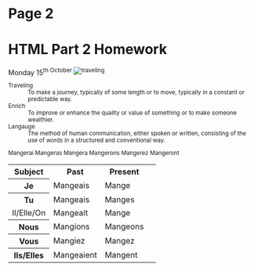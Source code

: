 <h1>Page 2</h1>
<h1>HTML Part 2 Homework</h1>
Monday 15<sup>th October
<img src="https://upload.wikimedia.org/wikipedia/commons/d/df/El_viaxeru_d%27Urculo.JPG" alt="traveling">
 
<dl>
 <dt>Traveling</dt>
 <dd>To make a journey, typically of some length or to move, typically in a constant or predictable way.</dd>


 <dt>Enrich</dt>
 <dd>To improve or enhance the quality or value of something or to make someone wealthier.</dd>
 
  
   <dt>Langauge</dt>
   <dd>The method of human communication, either spoken or written, consisting of the use of words in a structured and conventional way.</dd>
   </dl>
  <table>
 <tr><th>Subject</th><th> Past</th><th> Present</th><th> 
 <tr><th> Je </th> </td><td> Mangeais </td><td> Mange </td></tr> </td> Mangerai </td></tr>
  <tr><th> Tu </th> </td><td> Mangeais</td><td> Manges </td></tr> </td> Mangeras </td></tr>
 <tr><td> Il/Elle/On </td><td> Mangeait </td><td> Mange </td></tr> </td> Mangera </td></tr>
 <tr><th> Nous </th> </td><td> Mangions </td><td> Mangeons </td></tr> </td> Mangerons </td></tr>
 <tr><th> Vous </th> </td><td> Mangiez </td><td> Mangez </td></tr> </td> Mangerez </td></tr>
 <tr><th> Ils/Elles </th> </td><td> Mangeaient </td><td> Mangent </td> </tr> </td> Mangeront </td></tr>
 
 </table>
  
   
